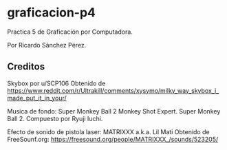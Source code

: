 # graficacion-p4
Practica 5 de Graficación por Computadora.

Por Ricardo Sánchez Pérez.

## Creditos

Skybox por u/SCP106 
Obtenido de https://www.reddit.com/r/Ultrakill/comments/xysymo/milky_way_skybox_i_made_put_it_in_your/

Musica de fondo:
Super Monkey Ball 2 Monkey Shot Expert. Super Monkey Ball 2. Compuesto por Ryuji Iuchi.

Efecto de sonido de pistola laser:
MATRIXXX a.k.a. Lil Mati
Obtenido de FreeSounf.org: https://freesound.org/people/MATRIXXX_/sounds/523205/